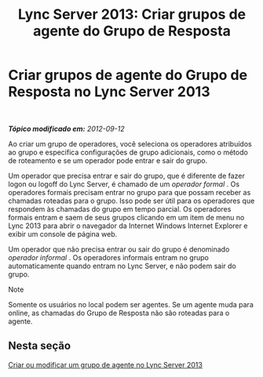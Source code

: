 ﻿---
title: 'Lync Server 2013: Criar grupos de agente do Grupo de Resposta'
TOCTitle: Criar grupos de agente do Grupo de Resposta
ms:assetid: 2a80de17-ead0-46e8-8a27-7a4e233dbde0
ms:mtpsurl: https://technet.microsoft.com/pt-br/library/Gg520969(v=OCS.15)
ms:contentKeyID: 49306212
ms.date: 05/19/2016
mtps_version: v=OCS.15
ms.translationtype: HT
---

# Criar grupos de agente do Grupo de Resposta no Lync Server 2013

 

_**Tópico modificado em:** 2012-09-12_

Ao criar um grupo de operadores, você seleciona os operadores atribuídos ao grupo e especifica configurações de grupo adicionais, como o método de roteamento e se um operador pode entrar e sair do grupo.

Um operador que precisa entrar e sair do grupo, que é diferente de fazer logon ou logoff do Lync Server, é chamado de um *operador formal* . Os operadores formais precisam entrar no grupo para que possam receber as chamadas roteadas para o grupo. Isso pode ser útil para os operadores que respondem às chamadas do grupo em tempo parcial. Os operadores formais entram e saem de seus grupos clicando em um item de menu no Lync 2013 para abrir o navegador da Internet Windows Internet Explorer e exibir um console de página web.

Um operador que não precisa entrar ou sair do grupo é denominado *operador informal* . Os operadores informais entram no grupo automaticamente quando entram no Lync Server, e não podem sair do grupo.

> [!note]  
> Somente os usuários no local podem ser agentes. Se um agente muda para online, as chamadas do Grupo de Resposta não são roteadas para o agente.

## Nesta seção

[Criar ou modificar um grupo de agente no Lync Server 2013](lync-server-2013-create-or-modify-an-agent-group.md)

